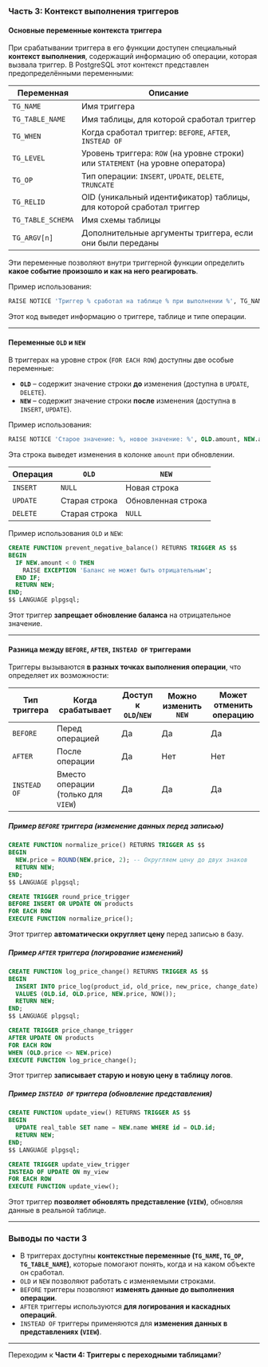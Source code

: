 ### **Часть 3: Контекст выполнения триггеров**

#### **Основные переменные контекста триггера**

При срабатывании триггера в его функции доступен специальный **контекст выполнения**, содержащий информацию об операции, которая вызвала триггер. В PostgreSQL этот контекст представлен предопределёнными переменными:

|Переменная|Описание|
|---|---|
|`TG_NAME`|Имя триггера|
|`TG_TABLE_NAME`|Имя таблицы, для которой сработал триггер|
|`TG_WHEN`|Когда сработал триггер: `BEFORE`, `AFTER`, `INSTEAD OF`|
|`TG_LEVEL`|Уровень триггера: `ROW` (на уровне строки) или `STATEMENT` (на уровне оператора)|
|`TG_OP`|Тип операции: `INSERT`, `UPDATE`, `DELETE`, `TRUNCATE`|
|`TG_RELID`|ОID (уникальный идентификатор) таблицы, для которой сработал триггер|
|`TG_TABLE_SCHEMA`|Имя схемы таблицы|
|`TG_ARGV[n]`|Дополнительные аргументы триггера, если они были переданы|

Эти переменные позволяют внутри триггерной функции определить **какое событие произошло и как на него реагировать**.

Пример использования:

```sql
RAISE NOTICE 'Триггер % сработал на таблице % при выполнении %', TG_NAME, TG_TABLE_NAME, TG_OP;
```

Этот код выведет информацию о триггере, таблице и типе операции.

---

#### **Переменные `OLD` и `NEW`**

В триггерах на уровне строк (`FOR EACH ROW`) доступны две особые переменные:

- **`OLD`** – содержит значение строки **до** изменения (доступна в `UPDATE`, `DELETE`).
- **`NEW`** – содержит значение строки **после** изменения (доступна в `INSERT`, `UPDATE`).

Пример использования:

```sql
RAISE NOTICE 'Старое значение: %, новое значение: %', OLD.amount, NEW.amount;
```

Эта строка выведет изменения в колонке `amount` при обновлении.

|Операция|`OLD`|`NEW`|
|---|---|---|
|`INSERT`|`NULL`|Новая строка|
|`UPDATE`|Старая строка|Обновленная строка|
|`DELETE`|Старая строка|`NULL`|

Пример использования `OLD` и `NEW`:

```sql
CREATE FUNCTION prevent_negative_balance() RETURNS TRIGGER AS $$
BEGIN
  IF NEW.amount < 0 THEN
    RAISE EXCEPTION 'Баланс не может быть отрицательным';
  END IF;
  RETURN NEW;
END;
$$ LANGUAGE plpgsql;
```

Этот триггер **запрещает обновление баланса** на отрицательное значение.

---

#### **Разница между `BEFORE`, `AFTER`, `INSTEAD OF` триггерами**

Триггеры вызываются **в разных точках выполнения операции**, что определяет их возможности:

|Тип триггера|Когда срабатывает|Доступ к `OLD`/`NEW`|Можно изменить `NEW`|Может отменить операцию|
|---|---|---|---|---|
|`BEFORE`|Перед операцией|Да|Да|Да|
|`AFTER`|После операции|Да|Нет|Нет|
|`INSTEAD OF`|Вместо операции (только для `VIEW`)|Да|Да|Да|

##### **Пример `BEFORE` триггера (изменение данных перед записью)**

```sql
CREATE FUNCTION normalize_price() RETURNS TRIGGER AS $$
BEGIN
  NEW.price = ROUND(NEW.price, 2); -- Округляем цену до двух знаков
  RETURN NEW;
END;
$$ LANGUAGE plpgsql;

CREATE TRIGGER round_price_trigger
BEFORE INSERT OR UPDATE ON products
FOR EACH ROW
EXECUTE FUNCTION normalize_price();
```

Этот триггер **автоматически округляет цену** перед записью в базу.

##### **Пример `AFTER` триггера (логирование изменений)**

```sql
CREATE FUNCTION log_price_change() RETURNS TRIGGER AS $$
BEGIN
  INSERT INTO price_log(product_id, old_price, new_price, change_date)
  VALUES (OLD.id, OLD.price, NEW.price, NOW());
  RETURN NEW;
END;
$$ LANGUAGE plpgsql;

CREATE TRIGGER price_change_trigger
AFTER UPDATE ON products
FOR EACH ROW
WHEN (OLD.price <> NEW.price)
EXECUTE FUNCTION log_price_change();
```

Этот триггер **записывает старую и новую цену в таблицу логов**.

##### **Пример `INSTEAD OF` триггера (обновление представления)**

```sql
CREATE FUNCTION update_view() RETURNS TRIGGER AS $$
BEGIN
  UPDATE real_table SET name = NEW.name WHERE id = OLD.id;
  RETURN NEW;
END;
$$ LANGUAGE plpgsql;

CREATE TRIGGER update_view_trigger
INSTEAD OF UPDATE ON my_view
FOR EACH ROW
EXECUTE FUNCTION update_view();
```

Этот триггер **позволяет обновлять представление (`VIEW`)**, обновляя данные в реальной таблице.

---

### **Выводы по части 3**

- В триггерах доступны **контекстные переменные (`TG_NAME`, `TG_OP`, `TG_TABLE_NAME`)**, которые помогают понять, когда и на каком объекте он сработал.
- `OLD` и `NEW` позволяют работать с изменяемыми строками.
- `BEFORE` триггеры позволяют **изменять данные до выполнения операции**.
- `AFTER` триггеры используются **для логирования и каскадных операций**.
- `INSTEAD OF` триггеры применяются для **изменения данных в представлениях (`VIEW`)**.

---

Переходим к **Части 4: Триггеры с переходными таблицами**?